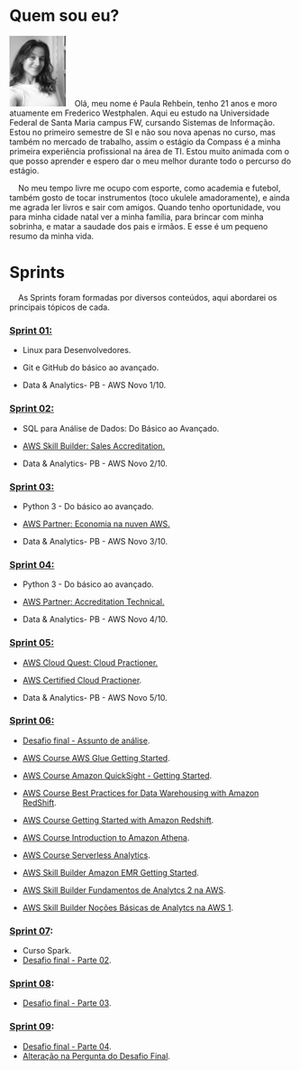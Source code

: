 # Quem sou eu?
 <img src=./imgs/paularehbein.perfil.jpg width=100>
 &nbsp;&nbsp;&nbsp;Olá, meu nome é Paula Rehbein, tenho 21 anos e moro atuamente em Frederico Westphalen. Aqui eu estudo na Universidade Federal de Santa Maria campus FW, cursando Sistemas de Informação. Estou no primeiro semestre de SI e não sou nova apenas no curso, mas também no mercado de trabalho, assim o estágio da Compass é a minha primeira experiência profissional na área de TI. Estou muito animada com o que posso aprender e espero dar o meu melhor durante todo o percurso do estágio.<p>
 &nbsp;&nbsp;&nbsp; No meu tempo livre me ocupo com esporte, como academia e futebol, também gosto de tocar instrumentos (toco ukulele amadoramente), e ainda me agrada ler livros e sair com amigos. Quando tenho oportunidade, vou para minha cidade natal ver a minha família, para brincar com minha sobrinha, e matar a saudade dos pais e irmãos. E esse é um pequeno resumo da minha vida.
<p>

# Sprints
 &nbsp;&nbsp;&nbsp; As Sprints foram formadas por diversos conteúdos, aqui abordarei os principais tópicos de cada.

### [Sprint 01:](https://github.com/rehbeinp/EstagioC_UOL/blob/main/Sprint01/README.md) <p>
* Linux para Desenvolvedores. <p>
* Git e GitHub do básico ao avançado. <p>
* Data & Analytics- PB - AWS Novo 1/10.

### [Sprint 02:](https://github.com/rehbeinp/EstagioC_UOL/blob/main/Sprint02/README.md)
* SQL para Análise de Dados: Do Básico ao Avançado. <p>
* [AWS Skill Builder: Sales Accreditation.](https://github.com/rehbeinp/EstagioC_UOL/blob/main/Sprint02/Certificados/AWS%20Course_Completion%20_Certificate_Sales_AccreditationBusiness.pdf) <p>
* Data & Analytics- PB - AWS Novo 2/10.

### [Sprint 03:](https://github.com/rehbeinp/EstagioC_UOL/tree/main/Sprint03/README.md)
* Python 3 - Do básico ao avançado. <p>
* [AWS Partner: Economia na nuven AWS.](https://github.com/rehbeinp/EstagioC_UOL/blob/main/Sprint03/Certificados/AWS%20Economias%20na%20nuvem%20AWS.pdf) <p>
* Data & Analytics- PB - AWS Novo 3/10.

### [Sprint 04:](https://github.com/rehbeinp/EstagioC_UOL/tree/main/Sprint04/README.md)
* Python 3 - Do básico ao avançado. <p>
* [AWS Partner: Accreditation Technical.](https://github.com/rehbeinp/EstagioC_UOL/blob/main/Sprint04/Certificados/AWS%20Course%20Completion%20Certificate%20Fundamentos%20Tecnicos.pdf) <p>
* Data & Analytics- PB - AWS Novo 4/10.

### [Sprint 05:](https://github.com/rehbeinp/EstagioC_UOL/tree/main/Sprint05/README.md)
* [AWS Cloud Quest: Cloud Practioner.](https://github.com/rehbeinp/EstagioC_UOL/blob/main/Sprint05/Certificados/Bradge%20AWS%20Cloud%20Quest%20Cloud%20Practitioner.png) <p>
* [AWS Certified Cloud Practioner](https://github.com/rehbeinp/EstagioC_UOL/blob/main/Sprint05/Certificados/AWS%20Skill%20Builder%20Course%20Curso-padr%C3%A3o%20de%20prepara%C3%A7%C3%A3o%20para%20o%20exame.pdf). <p> 
* Data & Analytics- PB - AWS Novo 5/10.

### [Sprint 06:](https://github.com/rehbeinp/EstagioC_UOL/tree/main/Sprint06/README.md)
* [Desafio final - Assunto de análise](https://github.com/rehbeinp/EstagioC_UOL/tree/main/Sprint06/Desafio#assunto-de-an%C3%A1lise). <p>
* [AWS Course AWS Glue Getting Started](https://github.com/rehbeinp/EstagioC_UOL/blob/main/Sprint06/Certificados/AWS%20Course%20AWS%20Glue%20Getting%20Started.pdf). <p>
* [AWS Course Amazon QuickSight - Getting Started](https://github.com/rehbeinp/EstagioC_UOL/blob/main/Sprint06/Certificados/AWS%20Course%20Amazon%20QuickSight%20-%20Getting%20Started.pdf).<p>
* [AWS Course Best Practices for Data Warehousing with Amazon RedShift](https://github.com/rehbeinp/EstagioC_UOL/blob/main/Sprint06/Certificados/AWS%20Course%20Best%20Practices%20for%20Data%20Warehousing%20with%20Amazon%20RedShift.pdf).<p>
* [AWS Course Getting Started with Amazon Redshift](https://github.com/rehbeinp/EstagioC_UOL/blob/main/Sprint06/Certificados/AWS%20Course%20Getting%20Started%20with%20Amazon%20Redshift.pdf).<p>
* [AWS Course Introduction to Amazon Athena](https://github.com/rehbeinp/EstagioC_UOL/blob/main/Sprint06/Certificados/AWS%20Course%20Introduction%20to%20Amazon%20Athena%20(Portuguese).pdf).<p>
* [AWS Course Serverless Analytics](https://github.com/rehbeinp/EstagioC_UOL/blob/main/Sprint06/Certificados/AWS%20Course%20Serverless%20Analytics%20(Portuguese).pdf).<p>
* [AWS Skill Builder Amazon EMR Getting Started](https://github.com/rehbeinp/EstagioC_UOL/blob/main/Sprint06/Certificados/AWS%20Skill%20Builder%20Amazon%20EMR%20Getting%20Started.pdf).<p>
* [AWS Skill Builder Fundamentos de Analytcs 2 na AWS](https://github.com/rehbeinp/EstagioC_UOL/blob/main/Sprint06/Certificados/AWS%20Skill%20Builder%20Fundamentos%20de%20Analytcs%202%20na%20AWS.pdf).<p>
* [AWS Skill Builder Noções Básicas de Analytcs na AWS 1](https://github.com/rehbeinp/EstagioC_UOL/blob/main/Sprint06/Certificados/AWS%20Skill%20Builder%20Nocoes%20basicas%20de%20analytcs%20na%20AWS%201.pdf). <p>

### [Sprint 07](https://github.com/rehbeinp/EstagioC_UOL/blob/main/Sprint07/README.md): 
* Curso Spark.
* [Desafio final - Parte 02](https://github.com/rehbeinp/EstagioC_UOL/blob/main/Sprint07/Desafio/README.md#desafio-final---parte-02).

### [Sprint 08](https://github.com/rehbeinp/EstagioC_UOL/blob/main/Sprint08/README.md):
* [Desafio final - Parte 03](https://github.com/rehbeinp/EstagioC_UOL/blob/main/Sprint08/Desafio/README.md#desafio-final---parte-03).

### [Sprint 09](https://github.com/rehbeinp/EstagioC_UOL/blob/main/Sprint09/README.md):
* [Desafio final - Parte 04](https://github.com/rehbeinp/EstagioC_UOL/blob/main/Sprint08/Desafio/README.md#desafio-final---parte-04).
* [Alteração na Pergunta do Desafio Final](https://github.com/rehbeinp/EstagioC_UOL/blob/main/Sprint09/Desafio/README.md#alteracao-na-pergunta-do-desafio-final:).